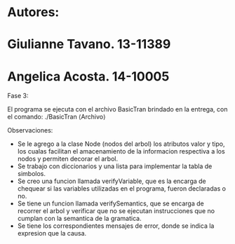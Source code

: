 
# Autores:
# Giulianne Tavano. 13-11389
# Angelica Acosta. 14-10005

Fase 3:

El programa se ejecuta con el archivo BasicTran brindado en la entrega, con el comando:
./BasicTran ⟨Archivo⟩

Observaciones: 
- Se le agrego a la clase Node (nodos del arbol) los atributos valor y tipo, los cualas facilitan el amacenamiento de la informacion respectiva a los nodos y permiten decorar el arbol.
- Se trabajo con diccionarios y una lista para implementar la tabla de simbolos.
- Se creo una funcion llamada verifyVariable, que es la encarga de chequear si las variables utilizadas en el programa, fueron declaradas o no.
- Se tiene un funcion llamada verifySemantics, que se encarga de recorrer el arbol y verificar que no se ejecutan instrucciones que no cumplan con la semantica de la gramatica.
- Se tiene los correspondientes mensajes de error, donde se indica la expresion que la causa.


